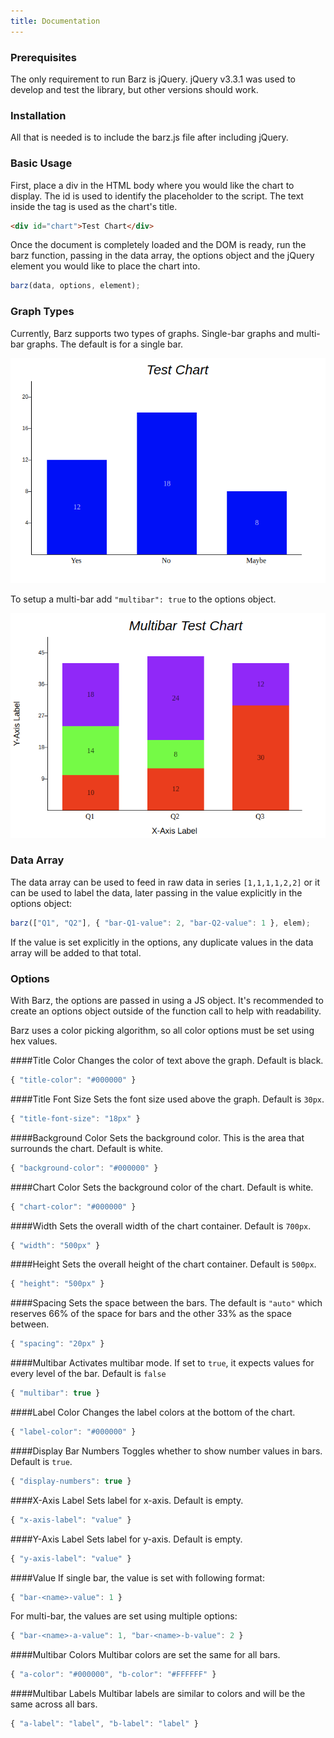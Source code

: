 ```yaml
---
title: Documentation
---
```


### Prerequisites

The only requirement to run Barz is jQuery. jQuery v3.3.1 was used to develop and test the library, but other versions should work.

### Installation

All that is needed is to include the barz.js file after including jQuery.

### Basic Usage

First, place a div in the HTML body where you would like the chart to display. The id is used to identify the placeholder to the script. The text inside the tag is used as the chart's title.

```html
<div id="chart">Test Chart</div>
```

Once the document is completely loaded and the DOM is ready, run the barz function, passing in the data array, the options object and the jQuery element you would like to place the chart into.

```js
barz(data, options, element);
```

### Graph Types

Currently, Barz supports two types of graphs. Single-bar graphs and multi-bar graphs. The default is for a single bar.

![single bar example](https://raw.githubusercontent.com/arromeo/barz/master/docs/single-bar-example.png)

To setup a multi-bar add `"multibar": true` to the options object.

![multi bar example](https://raw.githubusercontent.com/arromeo/barz/master/docs/multi-bar-example.png)

### Data Array

The data array can be used to feed in raw data in series `[1,1,1,1,2,2]`  or it can be used to label the data, later passing in the value explicitly in the options object:

```js
barz(["Q1", "Q2"], { "bar-Q1-value": 2, "bar-Q2-value": 1 }, elem);
```

If the value is set explicitly in the options, any duplicate values in the data array will be added to that total.

### Options

With Barz, the options are passed in using a JS object. It's recommended to create an options object outside of the function call to help with readability.

Barz uses a color picking algorithm, so all color options must be set using hex values.

####Title Color
Changes the color of text above the graph. Default is black.

```js
{ "title-color": "#000000" }
```

####Title Font Size
Sets the font size used above the graph. Default is `30px`.

```js
{ "title-font-size": "18px" }
```

####Background Color
Sets the background color. This is the area that surrounds the chart. Default is white.

```js
{ "background-color": "#000000" }
```

####Chart Color
Sets the background color of the chart. Default is white.

```js
{ "chart-color": "#000000" }
```

####Width
Sets the overall width of the chart container. Default is `700px`.

```js
{ "width": "500px" }
```

####Height
Sets the overall height of the chart container. Default is `500px`.

```js
{ "height": "500px" }
```

####Spacing
Sets the space between the bars. The default is `"auto"` which reserves 66% of the space for bars and the other 33% as the space between.

```js
{ "spacing": "20px" }
```

####Multibar
Activates multibar mode. If set to `true`, it expects values for every level of the bar. Default is `false`

```js
{ "multibar": true }
```

####Label Color
Changes the label colors at the bottom of the chart.

```js
{ "label-color": "#000000" }
```

####Display Bar Numbers
Toggles whether to show number values in bars. Default is `true`.

```js
{ "display-numbers": true }
```

####X-Axis Label
Sets label for x-axis. Default is empty.

```js
{ "x-axis-label": "value" }
```

####Y-Axis Label
Sets label for y-axis. Default is empty.

```js
{ "y-axis-label": "value" }
```

####Value
If single bar, the value is set with following format:

```js
{ "bar-<name>-value": 1 }
```

For multi-bar, the values are set using multiple options:

```js
{ "bar-<name>-a-value": 1, "bar-<name>-b-value": 2 }
```

####Multibar Colors
Multibar colors are set the same for all bars.

```js
{ "a-color": "#000000", "b-color": "#FFFFFF" }
```

####Multibar Labels
Multibar labels are similar to colors and will be the same across all bars.

```js
{ "a-label": "label", "b-label": "label" }
```
